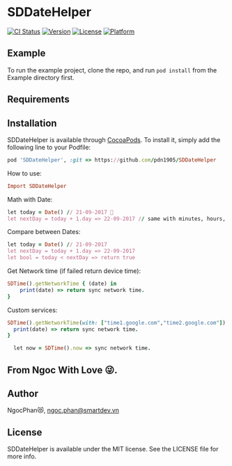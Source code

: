 # SDDateHelper

[![CI Status](http://img.shields.io/travis/pdn1905/SDDateHelper.svg?style=flat)](https://travis-ci.org/pdn1905/SDDateHelper)
[![Version](https://img.shields.io/cocoapods/v/SDDateHelper.svg?style=flat)](http://cocoapods.org/pods/SDDateHelper)
[![License](https://img.shields.io/cocoapods/l/SDDateHelper.svg?style=flat)](http://cocoapods.org/pods/SDDateHelper)
[![Platform](https://img.shields.io/cocoapods/p/SDDateHelper.svg?style=flat)](http://cocoapods.org/pods/SDDateHelper)

## Example

To run the example project, clone the repo, and run `pod install` from the Example directory first.

## Requirements

## Installation

SDDateHelper is available through [CocoaPods](http://cocoapods.org). To install
it, simply add the following line to your Podfile:

```ruby
pod 'SDDateHelper', :git => https://github.com/pdn1905/SDDateHelper
```
How to use:
```ruby
Import SDDateHelper
```

Math with Date:
```ruby
let today = Date() // 21-09-2017 📅
let nextDay = today + 1.day => 22-09-2017 // same with minutes, hours, months, years..
```
Compare between Dates:
```ruby
let today = Date() // 21-09-2017
let nextDay = today + 1.day => 22-09-2017 
let bool = today < nextDay => return true
```
Get Network time (if failed return device time):

```ruby
SDTime().getNetworkTime { (date) in
    print(date) => return sync network time.
}
```
Custom services:

```ruby
SDTime().getNetworkTime(with: ["time1.google.com","time2.google.com"]) { (date) in
  print(date) => return sync network time.
}
```

```ruby
  let now = SDTime().now => sync network time.
```
## From Ngoc With Love 😜.
## Author

NgocPhan😻, ngoc.phan@smartdev.vn

## License

SDDateHelper is available under the MIT license. See the LICENSE file for more info.
